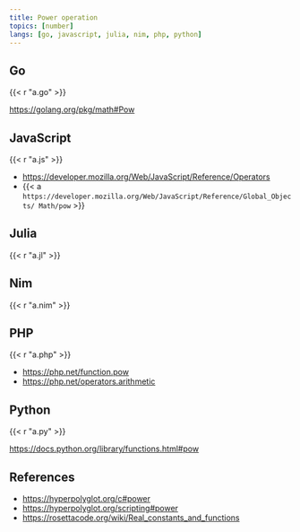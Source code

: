 ```yaml
---
title: Power operation
topics: [number]
langs: [go, javascript, julia, nim, php, python]
---
```


## Go

{{< r "a.go" >}}

<https://golang.org/pkg/math#Pow>

## JavaScript

{{< r "a.js" >}}

- <https://developer.mozilla.org/Web/JavaScript/Reference/Operators>
- {{< a `https://developer.mozilla.org/Web/JavaScript/Reference/Global_Objects/
   Math/pow` >}}

## Julia

{{< r "a.jl" >}}

## Nim

{{< r "a.nim" >}}

## PHP

{{< r "a.php" >}}

- <https://php.net/function.pow>
- <https://php.net/operators.arithmetic>

## Python

{{< r "a.py" >}}

<https://docs.python.org/library/functions.html#pow>

## References

- <https://hyperpolyglot.org/c#power>
- <https://hyperpolyglot.org/scripting#power>
- <https://rosettacode.org/wiki/Real_constants_and_functions>
